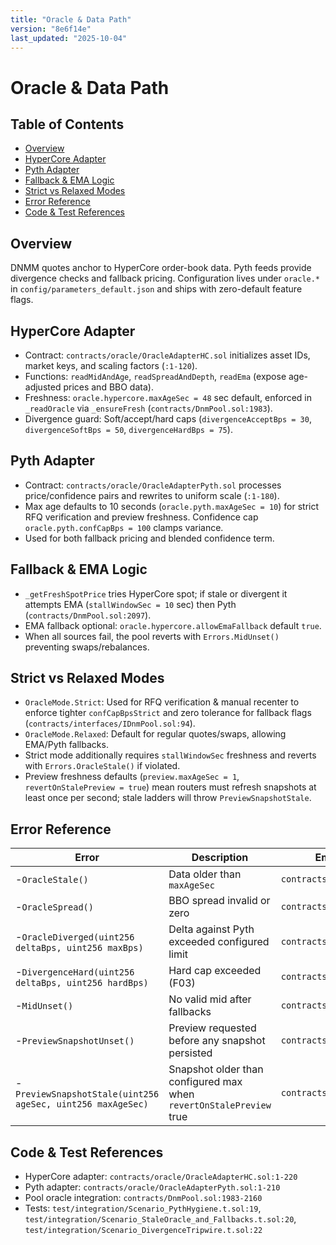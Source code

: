 ```yaml
---
title: "Oracle & Data Path"
version: "8e6f14e"
last_updated: "2025-10-04"
---
```


# Oracle & Data Path

## Table of Contents
- [Overview](#overview)
- [HyperCore Adapter](#hypercore-adapter)
- [Pyth Adapter](#pyth-adapter)
- [Fallback & EMA Logic](#fallback--ema-logic)
- [Strict vs Relaxed Modes](#strict-vs-relaxed-modes)
- [Error Reference](#error-reference)
- [Code & Test References](#code--test-references)

## Overview
DNMM quotes anchor to HyperCore order-book data. Pyth feeds provide divergence checks and fallback pricing. Configuration lives under `oracle.*` in `config/parameters_default.json` and ships with zero-default feature flags.

## HyperCore Adapter
- Contract: `contracts/oracle/OracleAdapterHC.sol` initializes asset IDs, market keys, and scaling factors (`:1-120`).
- Functions: `readMidAndAge`, `readSpreadAndDepth`, `readEma` (expose age-adjusted prices and BBO data).
- Freshness: `oracle.hypercore.maxAgeSec = 48` sec default, enforced in `_readOracle` via `_ensureFresh` (`contracts/DnmPool.sol:1983`).
- Divergence guard: Soft/accept/hard caps (`divergenceAcceptBps = 30`, `divergenceSoftBps = 50`, `divergenceHardBps = 75`).

## Pyth Adapter
- Contract: `contracts/oracle/OracleAdapterPyth.sol` processes price/confidence pairs and rewrites to uniform scale (`:1-180`).
- Max age defaults to 10 seconds (`oracle.pyth.maxAgeSec = 10`) for strict RFQ verification and preview freshness. Confidence cap `oracle.pyth.confCapBps = 100` clamps variance.
- Used for both fallback pricing and blended confidence term.

## Fallback & EMA Logic
- `_getFreshSpotPrice` tries HyperCore spot; if stale or divergent it attempts EMA (`stallWindowSec = 10` sec) then Pyth (`contracts/DnmPool.sol:2097`).
- EMA fallback optional: `oracle.hypercore.allowEmaFallback` default `true`.
- When all sources fail, the pool reverts with `Errors.MidUnset()` preventing swaps/rebalances.

## Strict vs Relaxed Modes
- `OracleMode.Strict`: Used for RFQ verification & manual recenter to enforce tighter `confCapBpsStrict` and zero tolerance for fallback flags (`contracts/interfaces/IDnmPool.sol:94`).
- `OracleMode.Relaxed`: Default for regular quotes/swaps, allowing EMA/Pyth fallbacks.
- Strict mode additionally requires `stallWindowSec` freshness and reverts with `Errors.OracleStale()` if violated.
- Preview freshness defaults (`preview.maxAgeSec = 1`, `revertOnStalePreview = true`) mean routers must refresh snapshots at least once per second; stale ladders will throw `PreviewSnapshotStale`.

## Error Reference
Error | Description | Emitted From
--- | --- | ---
-`OracleStale()` | Data older than `maxAgeSec` | `contracts/DnmPool.sol:2004`
-`OracleSpread()` | BBO spread invalid or zero | `contracts/DnmPool.sol:2029`
-`OracleDiverged(uint256 deltaBps, uint256 maxBps)` | Delta against Pyth exceeded configured limit | `contracts/DnmPool.sol:2079`
-`DivergenceHard(uint256 deltaBps, uint256 hardBps)` | Hard cap exceeded (F03) | `contracts/DnmPool.sol:2090`
-`MidUnset()` | No valid mid after fallbacks | `contracts/DnmPool.sol:2140`
-`PreviewSnapshotUnset()` | Preview requested before any snapshot persisted | `contracts/DnmPool.sol:1147`
-`PreviewSnapshotStale(uint256 ageSec, uint256 maxAgeSec)` | Snapshot older than configured max when `revertOnStalePreview` true | `contracts/DnmPool.sol:1151`

## Code & Test References
- HyperCore adapter: `contracts/oracle/OracleAdapterHC.sol:1-220`
- Pyth adapter: `contracts/oracle/OracleAdapterPyth.sol:1-210`
- Pool oracle integration: `contracts/DnmPool.sol:1983-2160`
- Tests: `test/integration/Scenario_PythHygiene.t.sol:19`, `test/integration/Scenario_StaleOracle_and_Fallbacks.t.sol:20`, `test/integration/Scenario_DivergenceTripwire.t.sol:22`
